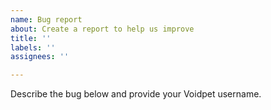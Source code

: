 ```yaml
---
name: Bug report
about: Create a report to help us improve
title: ''
labels: ''
assignees: ''

---
```


Describe the bug below and provide your Voidpet username.

